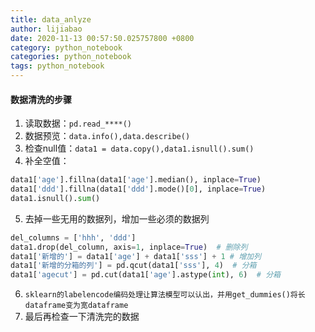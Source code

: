 ```yaml
---
title: data_anlyze
author: lijiabao
date: 2020-11-13 00:57:50.025757800 +0800
category: python_notebook
categories: python_notebook
tags: python_notebook
---
```

#### 数据清洗的步骤
1. 读取数据：`pd.read_****()`
2. 数据预览：`data.info(),data.describe()`
3. 检查null值：`data1 = data.copy(),data1.isnull().sum()`
4. 补全空值：
```python
data1['age'].fillna(data1['age'].median(), inplace=True)
data1['ddd'].fillna(data1['ddd'].mode()[0], inplace=True)
data1.isnull().sum()
```
5. 去掉一些无用的数据列，增加一些必须的数据列
```python
del_columns = ['hhh', 'ddd']
data1.drop(del_column, axis=1, inplace=True)  # 删除列
data1['新增的'] = data1['age'] + data1['sss'] + 1 # 增加列
data1['新增的分箱的列'] = pd.qcut(data1['sss'], 4)  # 分箱
data1['agecut'] = pd.cut(data1['age'].astype(int), 6)  # 分箱
```
6. `sklearn的labelencode编码处理让算法模型可以认出，并用get_dummies()将长dataframe变为宽dataframe`
7. 最后再检查一下清洗完的数据